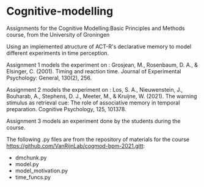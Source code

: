# Cognitive-modelling
Assignments for the Cognitive Modelling:Basic Principles and Methods course, from the University of Groningen 

Using an implemented atructure of ACT-R's declarative memory to model different experiments in time perception.

Assignment 1 models the experiment on : Grosjean, M., Rosenbaum, D. A., & Elsinger, C. (2001). Timing and reaction time. Journal of Experimental Psychology: General, 130(2), 256.

Assignment 2 models the experiment on : Los, S. A., Nieuwenstein, J., Bouharab, A., Stephens, D. J., Meeter, M., & Kruijne, W. (2021). The warning stimulus as retrieval cue: The role of associative memory in temporal preparation. Cognitive Psychology, 125, 101378.

Assignment 3 models an experiment done by the students during the course.

The following .py files are from  the repository of materials for the course https://github.com/VanRijnLab/cogmod-bpm-2021.gitt:
- dmchunk.py
- model.py
- model_motivation.py
- time_funcs.py
